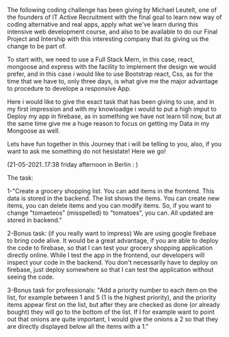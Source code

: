﻿The following coding challenge has been giving by Michael Leutelt, one of the founders of IT Active Recruitment with the final goal to learn new way of coding alternative and real apps, apply what we've learn during this intensive web development course, and also to be available to do our Final Project and Intership with this interesting company that its giving us the change to be part of.

To start with, we need to use a Full Stack Mern, in this case, react, mongoose and express with the facility to implement the design we would prefer, and in this case i would like to use Bootstrap react, Css, as for the time that we have to, only three days, is what give me the major advantage to procedure to develope a responsive App.

Here i would like to give the exact task that has been giving to use, and in my first impression and with my knowloadge i would to put a high imput to Deploy my app in firebase, as in something we have not learn till now, but at the same time give me a huge reason to focus on getting my Data in my Mongoose as well.

Lets have fun together in this Journey that i will be telling to you, also, if you want to ask me something do not hesistate! Here we go!

(21-05-2021..17:38 friday afternoon in Berlin : )

The task:

1-"Create a grocery shopping list. You can add items in the frontend. This data is stored in the backend. The list shows the items. You can create new items, you can delete items and you can modify items. So, if you want to change "tomaeteos" (misspelled) to "tomatoes", you can. All updated are stored in backend."

2-Bonus task: (if you really want to impress)
We are using google firebase to bring code alive. It would be a great advantage, if you are able to deploy the code to firebase, so that I can test your grocery shopping application directly online. While I test the app in the frontend, our developers will inspect your code in the backend. You don't necessarily have to deploy on firebase, just deploy somewhere so that I can test the application without seeing the code.

3-Bonus task for professionals:
"Add a priority number to each item on the list, for example between 1 and 5 (1 is the highest priority), and the priority items appear first on the list, but after they are checked as done (or already bought) they will go to the bottom of the list. If I for example want to point out that onions are quite important, I would give the onions a 2 so that they are directly displayed below all the items with a 1."

